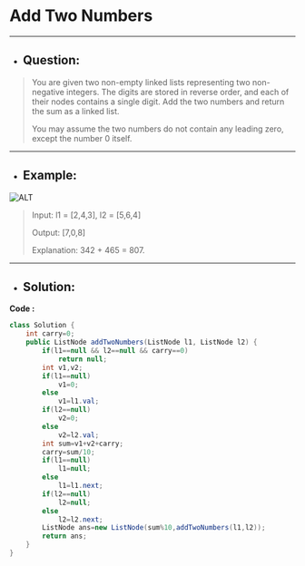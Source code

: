 # Add Two Numbers
---
- ## Question:
> You are given two non-empty linked lists representing two non-negative integers. The digits are stored in reverse order, and each of their nodes contains a single digit. Add the two numbers and return the sum as a linked list.
> 
> You may assume the two numbers do not contain any leading zero, except the number 0 itself.
---
- ## Example:
![ALT](https://assets.leetcode.com/uploads/2020/10/02/addtwonumber1.jpg)
> Input: l1 = [2,4,3], l2 = [5,6,4]
> 
> Output: [7,0,8]
> 
> Explanation: 342 + 465 = 807.
---
- ## Solution:
**Code :**
```java
class Solution {
    int carry=0;
    public ListNode addTwoNumbers(ListNode l1, ListNode l2) {
        if(l1==null && l2==null && carry==0)
            return null;
        int v1,v2;
        if(l1==null)
            v1=0;
        else
            v1=l1.val;
        if(l2==null)
            v2=0;
        else
            v2=l2.val;
        int sum=v1+v2+carry;
        carry=sum/10;
        if(l1==null)
            l1=null;
        else
            l1=l1.next;
        if(l2==null)
            l2=null;
        else
            l2=l2.next;
        ListNode ans=new ListNode(sum%10,addTwoNumbers(l1,l2));
        return ans;
    }
}
